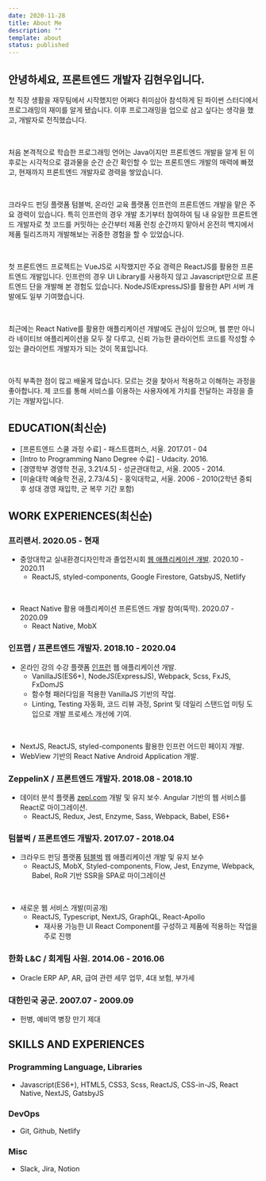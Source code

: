 ```yaml
---
date: 2020-11-28
title: About Me
description: ""
template: about
status: published
---
```


## 안녕하세요, 프론트엔드 개발자 김현우입니다.

첫 직장 생활을 재무팀에서 시작했지만 어쩌다 취미삼아 참석하게 된 파이썬 스터디에서 프로그래밍의 재미를 알게 됐습니다. 이후 프로그래밍을 업으로 삼고 싶다는 생각을 했고, 개발자로 전직했습니다.

<br />

처음 본격적으로 학습한 프로그래밍 언어는 Java이지만 프론트엔드 개발을 알게 된 이후로는 시각적으로 결과물을 순간 순간 확인할 수 있는 프론트엔드 개발의 매력에 빠졌고, 현재까지 프론트엔드 개발자로 경력을 쌓았습니다.

<br />

크라우드 펀딩 플랫폼 텀블벅, 온라인 교육 플랫폼 인프런의 프론트엔드 개발을 맡은 주요 경력이 있습니다. 특히 인프런의 경우 개발 초기부터 참여하여 팀 내 유일한 프론트엔드 개발자로 첫 코드를 커밋하는 순간부터 제품 런칭 순간까지 맡아서 온전히 백지에서 제품 릴리즈까지 개발해보는 귀중한 경험을 할 수 있었습니다.

<br />

첫 프론트엔드 프로젝트는 VueJS로 시작했지만 주요 경력은 ReactJS를 활용한 프론트엔드 개발입니다. 인프런의 경우 UI Library를 사용하지 않고 Javascript만으로 프론트엔드 단을 개발해 본 경험도 있습니다. NodeJS(ExpressJS)를 활용한 API 서버 개발에도 일부 기여했습니다.

<br />

최근에는 React Native를 활용한 애플리케이션 개발에도 관심이 있으며, 웹 뿐만 아니라 네이티브 애플리케이션을 모두 잘 다루고, 신뢰 가능한 클라이언트 코드를 작성할 수 있는 클라이언트 개발자가 되는 것이 목표입니다.

<br />

아직 부족한 점이 많고 배울게 많습니다. 모르는 것을 찾아서 적용하고 이해하는 과정을 좋아합니다. 제 코드를 통해 서비스를 이용하는 사용자에게 가치를 전달하는 과정을 즐기는 개발자입니다. 

## EDUCATION(최신순)

- [프론트엔드 스쿨 과정 수료] - 패스트캠퍼스, 서울. 2017.01 - 04
- [Intro to Programming Nano Degree 수료] - Udacity. 2016.
- [경영학부 경영학 전공, 3.21/4.5] - 성균관대학교, 서울. 2005 - 2014.
- [미술대학 예술학 전공, 2.73/4.5] - 홍익대학교, 서울. 2006 - 2010(2학년 중퇴 후 성대 경영 재입학, 군 복무 기간 포함)

## WORK EXPERIENCES(최신순)


### 프리랜서. 2020.05 - 현재

- 중앙대학교 실내환경디자인학과 졸업전시회 <a target="_blank" rel="noopener noreferrer" href="https://20chicgrad.netlify.app/">웹 애플리케이션 개발</a>. 2020.10 - 2020.11
  - ReactJS, styled-components, Google Firestore, GatsbyJS, Netlify

<br />

- React Native 활용 애플리케이션 프론트엔드 개발 참여(뚝딱). 2020.07 - 2020.09
  - React Native, MobX

### 인프랩 / 프론트엔드 개발자. 2018.10 - 2020.04

- 온라인 강의 수강 플랫폼 <a target="_blank" rel="noopener noreferrer" href="https://www.inflearn.com/">인프런</a> 웹 애플리케이션 개발.
  - VanillaJS(ES6+), NodeJS(ExpressJS), Webpack, Scss, FxJS, FxDomJS
  - 함수형 패러다임을 적용한 VanillaJS 기반의 작업.
  -  Linting, Testing 자동화, 코드 리뷰 과정, Sprint 및 데일리 스탠드업 미팅 도입으로 개발 프로세스 개선에 기여.	

<br />

- NextJS, ReactJS, styled-components 활용한 인프런 어드민 페이지 개발.
- WebView 기반의 React Native Android Application 개발.

### ZeppelinX / 프론트엔드 개발자. 2018.08 - 2018.10

- 데이터 분석 플랫폼 <a target="_blank" rel="noopener noreferrer" href="https://zepl.com/">zepl.com</a> 개발 및 유지 보수. Angular 기반의 웹 서비스를 React로 마이그레이션.
  - ReactJS, Redux, Jest, Enzyme, Sass, Webpack, Babel, ES6+

### 텀블벅 / 프론트엔드 개발자. 2017.07 - 2018.04

- 크라우드 펀딩 플랫폼 <a target="_blank" rel="noopener noreferrer" href="https://tumblbug.com/">텀블벅</a> 웹 애플리케이션 개발 및 유지 보수
	-  ReactJS, MobX, Styled-components, Flow, Jest, Enzyme, Webpack, Babel, RoR 기반 SSR을 SPA로 마이그레이션
	
<br />

- 새로운 웹 서비스 개발(미공개)
  - ReactJS, Typescript, NextJS, GraphQL, React-Apollo
	- 재사용 가능한 UI  React Component를 구성하고 제품에 적용하는 작업을 주로 진행

### 한화 L&C / 회계팀 사원. 2014.06 - 2016.06

- Oracle ERP AP, AR, 급여 관련 세무 업무, 4대 보험, 부가세

### 대한민국 공군. 2007.07 - 2009.09

- 헌병, 예비역 병장 만기 제대


## SKILLS AND EXPERIENCES

### Programming Language, Libraries

- Javascript(ES6+), HTML5, CSS3, Scss, ReactJS, CSS-in-JS, React Native, NextJS, GatsbyJS

### DevOps

- Git, Github, Netlify

### Misc

- Slack, Jira, Notion
